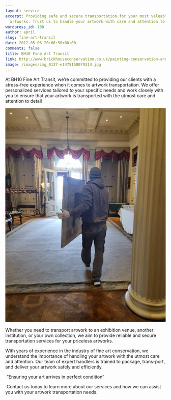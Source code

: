 ```yaml
---
layout: service
excerpt: Providing safe and secure transportation for your most valuable
  artworks. Trust us to handle your artwork with care and attention to detail.
wordpress_id: 108
author: april
slug: fine-art-transit
date: 2012-05-06 20:06:50+00:00
comments: false
title: BH10 Fine Art Transit
link: http://www.brickhouseconservation.co.uk/painting-conservation-and-restoration/
image: /images/img_0137-e1475150079314.jpg
---
```

At BH10 Fine Art Transit, we’re committed to providing our clients with a stress-free experience when it comes to artwork transportation. We offer personalized services tailored to your specific needs and work closely with you to ensure that your artwork is transported with the utmost care and attention to detail

![dirt-under-stretcher](/images/2023-03-09-at-1.43.16-pm.jpeg)

Whether you need to transport artwork to an exhibition venue, another institution, or your own collection, we aim to provide reliable and secure transportation services for your priceless artworks. 

With years of experience in the industry of fine art conservation, we understand the importance of handling your artwork with the utmost care and attention. Our team of expert handlers is trained to package, trans-port, and deliver your artwork safely and efficiently. 

 ”Ensuring your art arrives in perfect condition” 

 Contact us today to learn more about our services and how we can assist you with your artwork transportation needs.